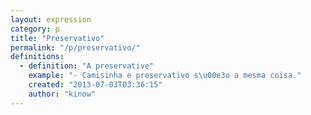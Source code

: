 ```yaml
---
layout: expression
category: p
title: "Preservativo"
permalink: "/p/preservativo/"
definitions:
  - definition: "A preservative"
    example: "- Camisinha e preservativo s\u00e3o a mesma coisa."
    created: "2013-07-03T03:36:15"
    author: "kinow"
---
```

